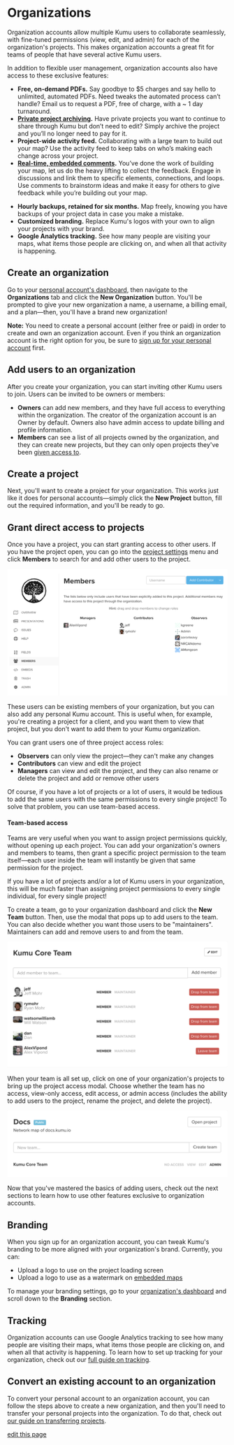# Organizations

Organization accounts allow multiple Kumu users to collaborate seamlessly, with fine-tuned permissions (view, edit, and admin) for each of the organization's projects. This makes organization accounts a great fit for teams of people that have several active Kumu users.

In addition to flexible user management, organization accounts also have access to these exclusive features:
- **Free, on-demand PDFs.** Say goodbye to $5 charges and say hello to unlimited, automated PDFs. Need tweaks the automated process can’t handle? Email us to request a PDF, free of charge, with a ~ 1 day turnaround.
- **[Private project archiving](/guides/archiving-projects.html).** Have private projects you want to continue to share through Kumu but don’t need to edit? Simply archive the project and you’ll no longer need to pay for it.
- **Project-wide activity feed.** Collaborating with a large team to build out your map? Use the activity feed to keep tabs on who’s making each change across your project.
- **[Real-time, embedded comments](/guides/issues.html).** You’ve done the work of building your map, let us do the heavy lifting to collect the feedback. Engage in discussions and link them to specific elements, connections, and loops. Use comments to brainstorm ideas and make it easy for others to give feedback while you’re building out your map.
<!-- - **[Single sign-on](/guides/single-sign-on.html).** Enable authentication for your organization through your SAML 2.0 provider (only Azure AD supported at this time). -->
<!-- - **Required [multi-factor authentication](/guides/multi-factor-authentication.html).** Multi-factor authentication (MFA) helps keep your account and projects. With an organization account, you can require MFA for everyone accessing your projects. -->
- **Hourly backups, retained for six months.** Map freely, knowing you have backups of your project data in case you make a mistake.
- **Customized branding.** Replace Kumu's logos with your own to align your projects with your brand.
- **Google Analytics tracking.** See how many people are visiting your maps, what items those people are clicking on, and when all that activity is happening.


## Create an organization

Go to your [personal account's dashboard](https://kumu.io/dashboard), then navigate to the **Organizations** tab and click the **New Organization** button. You'll be prompted to give your new organization a name, a username, a billing email, and a plan—then, you'll have a brand new organization!

<p class="alert alert-warning">
<b>Note:</b> You need to create a personal account (either free or paid) in order to create and own an organization account. Even if you think an organization account is the right option for you, be sure to <a class="alert-link" href="https://kumu.io/join">sign up for your personal account</a> first.
</p>


## Add users to an organization

After you create your organization, you can start inviting other Kumu users to join. Users can be invited to be owners or members:

- **Owners** can add new members, and they have full access to everything within the organization. The creator of the organization account is an Owner by default. Owners also have admin access to update billing and profile information.
- **Members** can see a list of all projects owned by the organization, and they can create new projects, but they can only open projects they've been [given access to](#grant-direct-access-to-projects).


## Create a project

Next, you'll want to create a project for your organization. This works just like it does for personal accounts—simply click the **New Project** button, fill out the required information, and you'll be ready to go.


## Grant direct access to projects

Once you have a project, you can start granting access to other users. If you have the project open, you can go into the [project settings](/overview/settings.html#project-settings) menu and click **Members** to search for and add other users to the project.

![project add users](/images/organization-project-users.png)

These users can be existing members of your organization, but you can also add any personal Kumu account. This is useful when, for example, you're creating a project for a client, and you want them to view that project, but you don't want to add them to your Kumu organization.

You can grant users one of three project access roles:

- **Observers** can only view the project—they can't make any changes
- **Contributors** can view and edit the project
- **Managers** can view and edit the project, and they can also rename or delete the project and add or remove other users

Of course, if you have a lot of projects or a lot of users, it would be tedious to add the same users with the same permissions to every single project! To solve that problem, you can use team-based access.


#### Team-based access

Teams are very useful when you want to assign project permissions quickly, without opening up each project. You can add your organization's owners and members to teams, then grant a specific project permission to the team itself—each user inside the team will instantly be given that same permission for the project.

If you have a lot of projects and/or a lot of Kumu users in your organization, this will be much faster than assigning project permissions to every single individual, for every single project!

To create a team, go to your organization dashboard and click the **New Team** button. Then, use the modal that pops up to add users to the team. You can also decide whether you want those users to be "maintainers". Maintainers can add and remove users to and from the team.

![team modal](/images/organization-team.png)

When your team is all set up, click on one of your organization's projects to bring up the project access modal. Choose whether the team has no access, view-only access, edit access, or admin access (includes the ability to add users to the project, rename the project, and delete the project).

![organization project team access modal](/images/organization-project-team-access.png)

Now that you've mastered the basics of adding users, check out the next sections to learn how to use other features exclusive to organization accounts.

<!-- <iframe src="https://player.vimeo.com/video/135484585" width="640" height="360" frameborder="0" webkitallowfullscreen mozallowfullscreen allowfullscreen></iframe>
 -->


## Branding

When you sign up for an organization account, you can tweak Kumu's branding to be more aligned with your organization's brand. Currently, you can:

- Upload a logo to use on the project loading screen
- Upload a logo to use as a watermark on [embedded maps](/guides/share-and-embed.html)

To manage your branding settings, go to your [organization's dashboard](/overview/dashboard.html#organization-dashboard) and scroll down to the **Branding** section.


## Tracking

Organization accounts can use Google Analytics tracking to see how many people are visiting their maps, what items those people are clicking on, and when all that activity is happening. To learn how to set up tracking for your organization, check out our [full guide on tracking](/guides/tracking.html).


## Convert an existing account to an organization

To convert your personal account to an organization account, you can follow the steps above to create a new organization, and then you'll need to transfer your personal projects into the organization. To do that, check out [our guide on transferring projects](/faq/how-do-i-transfer-a-project.html).



<span class="edit-link"><a href="https://github.com/kumu/docs/blob/master/guides/organizations.md" target="_blank"><i class="fa fa-github"></i> edit this page</a></span>
